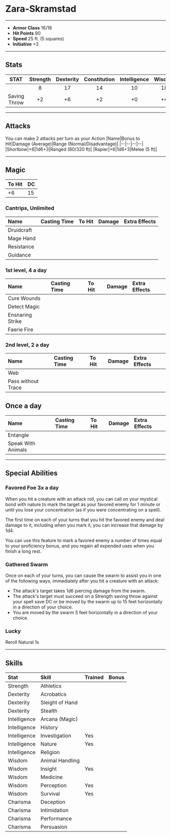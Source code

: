 # Zara-Skramstad
___
- **Armor Class** 16/18
- **Hit Points** 90
- **Speed** 25 ft. (5 squares)
- **Initiative** +3
___
## Stats
|STAT|Strength|Dexterity|Constitution|Intelligence|Wisdom|Charisma|
|:---:|:---:|:---:|:---:|:---:|:---:|:---:|
||8|17|14|10|18|8|
|Saving Throw|+2|+6|+2|+0|+4|-1|
___
## Attacks
You can make 2 attacks per turn as your Action
|Name|Bonus to Hit|Damage (Average)|Range (Normal/Disadvantage)|
|--|--|--|--|
|Shortbow|+6|1d6+3|Ranged (80/320 ft)|
|Rapier|+6|1d8+3|Melee (5 ft)|
___
## Magic
|To Hit|DC|
|--|--|
|+6|15|
### Cantrips, Unlimited
|Name|Casting Time|To Hit|Damage|Extra Effects|
|:--|:--|:--|:--|:--|
|Druidcraft|||||
|Mage Hand|||||
|Resistance|||||
|Guidance|||||
### 1st level, 4 a day
|Name|Casting Time|To Hit|Damage|Extra Effects|
|:--|:--|:--|:--|:--|
|Cure Wounds|||||
|Detect Magic|||||
|Ensnaring Strike|||||
|Faerie Fire|||||
### 2nd level, 2 a day
|Name|Casting Time|To Hit|Damage|Extra Effects|
|:--|:--|:--|:--|:--|
|Web|||||
|Pass without Trace|||||
## Once a day
|Name|Casting Time|To Hit|Damage|Extra Effects|
|:--|:--|:--|:--|:--|
|Entangle|||||
|Speak With Animals|||||
___
## Special Abilities
### Favored Foe 3x a day
When you hit a creature with an attack roll, you can call on your mystical bond with nature to mark the target as your favored enemy for 1 minute or until you lose your concentration (as if you were concentrating on a spell).

The first time on each of your turns that you hit the favored enemy and deal damage to it, including when you mark it, you can increase that damage by 1d4.

You can use this feature to mark a favored enemy a number of times equal to your proficiency bonus, and you regain all expended uses when you finish a long rest.
### Gathered Swarm
Once on each of your turns, you can cause the swarm to assist you in one of the following ways, immediately after you hit a creature with an attack:

- The attack's target takes 1d6 piercing damage from the swarm.
- The attack's target must succeed on a Strength saving throw against your spell save DC or be moved by the swarm up to 15 feet horizontally in a direction of your choice.
- You are moved by the swarm 5 feet horizontally in a direction of your choice.

### Lucky
Reroll Natural 1s
___
## Skills
|Stat|Skill|Trained|Bonus|
|:--|:--|--|--:|
|Strength|Athletics|||
|Dexterity|Acrobatics|||
|Dexterity|Sleight of Hand|||
|Dexterity|Stealth|||
|Intelligence|Arcana (Magic)|||
|Intelligence|History|||
|Intelligence|Investigation|Yes||
|Intelligence|Nature|Yes||
|Intelligence|Religion|||
|Wisdom|Animal Handling|||
|Wisdom|Insight|Yes||
|Wisdom|Medicine|||
|Wisdom|Perception|Yes||
|Wisdom|Survival|Yes||
|Charisma|Deception|||
|Charisma|Intimidation|||
|Charisma|Performance|||
|Charisma|Persuasion|||
